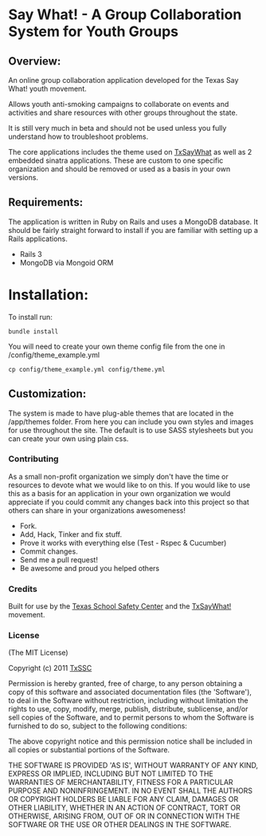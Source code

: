 # Say What! - A Group Collaboration System for Youth Groups

## Overview:

An online group collaboration application developed for the Texas Say What! youth movement.

Allows youth anti-smoking campaigns to collaborate on events and activities and share resources with other groups throughout the state.

It is still very much in beta and should not be used unless you fully understand how to troubleshoot problems.

The core applications includes the theme used on [TxSayWhat](http://txsaywhat.com) as well as 2 embedded sinatra applications. These are custom to one specific organization and should be removed or used as a basis in your own versions.

## Requirements:

The application is written in Ruby on Rails and uses a MongoDB database. It should be fairly straight forward to install if you are familiar with setting up a Rails applications.

- Rails 3
- MongoDB via Mongoid ORM

# Installation:

To install run:
    
    bundle install
  
You will need to create your own theme config file from the one in /config/theme_example.yml

    cp config/theme_example.yml config/theme.yml

## Customization:

The system is made to have plug-able themes that are located in the /app/themes folder. From here you can include you own styles and images for use throughout the site. The default is to use SASS stylesheets but you can create your own using plain css.

### Contributing

As a small non-profit organization we simply don't have the time or resources to devote what we would like to on this. If you would like to use this as a basis for an application in your own organization we would appreciate if you could commit any changes back into this project so that others can share in your organizations awesomeness!

 - Fork.
 - Add, Hack, Tinker and fix stuff.
 - Prove it works with everything else (Test - Rspec &amp; Cucumber)
 - Commit changes.
 - Send me a pull request!
 - Be awesome and proud you helped others

### Credits

Built for use by the [Texas School Safety Center](http://txssc.txstate.edu) and the [TxSayWhat!](http://txsaywhat.com) movement.

### License 

(The MIT License)

Copyright (c) 2011 [TxSSC](txssc@txstate.edu)

Permission is hereby granted, free of charge, to any person obtaining
a copy of this software and associated documentation files (the
'Software'), to deal in the Software without restriction, including
without limitation the rights to use, copy, modify, merge, publish,
distribute, sublicense, and/or sell copies of the Software, and to
permit persons to whom the Software is furnished to do so, subject to
the following conditions:

The above copyright notice and this permission notice shall be
included in all copies or substantial portions of the Software.

THE SOFTWARE IS PROVIDED 'AS IS', WITHOUT WARRANTY OF ANY KIND,
EXPRESS OR IMPLIED, INCLUDING BUT NOT LIMITED TO THE WARRANTIES OF
MERCHANTABILITY, FITNESS FOR A PARTICULAR PURPOSE AND NONINFRINGEMENT.
IN NO EVENT SHALL THE AUTHORS OR COPYRIGHT HOLDERS BE LIABLE FOR ANY
CLAIM, DAMAGES OR OTHER LIABILITY, WHETHER IN AN ACTION OF CONTRACT,
TORT OR OTHERWISE, ARISING FROM, OUT OF OR IN CONNECTION WITH THE
SOFTWARE OR THE USE OR OTHER DEALINGS IN THE SOFTWARE.